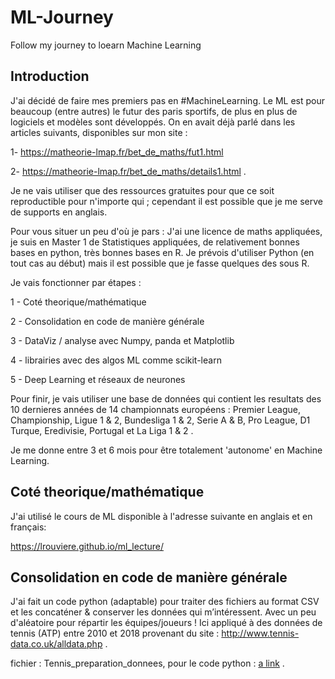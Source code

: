 # ML-Journey
Follow my journey to loearn Machine Learning

## Introduction
J'ai décidé de faire mes premiers pas en #MachineLearning. Le ML est pour beaucoup  (entre autres) le futur des paris sportifs, de plus en plus de logiciels et modèles sont développés. On en avait déjà parlé dans les articles suivants, disponibles sur mon site :

1- https://matheorie-lmap.fr/bet_de_maths/fut1.html

2- https://matheorie-lmap.fr/bet_de_maths/details1.html .

Je ne vais utiliser que des ressources gratuites pour que ce soit reproductible pour n'importe qui ; cependant il est possible que je me serve de supports en anglais.

Pour vous situer un peu d'où je pars :
J'ai une licence de maths appliquées, je suis en Master 1  de Statistiques appliquées, de relativement bonnes bases en python, très bonnes bases en R. Je prévois d'utiliser Python (en tout cas au début) mais il est possible que je fasse quelques des sous R.

Je vais fonctionner par étapes : 

1 - Coté theorique/mathématique

2 - Consolidation en code de manière générale

3 -  DataViz / analyse avec Numpy, panda et Matplotlib

4 - librairies avec des algos ML comme scikit-learn

5 - Deep Learning et réseaux de neurones

Pour finir, je vais utiliser une base de données qui contient les resultats des 10 dernieres années de 14 championnats européens : Premier League, Championship, Ligue 1 & 2, Bundesliga 1 & 2, Serie A & B, Pro League, D1 Turque, Eredivisie, Portugal et La Liga 1 & 2 .

Je me donne entre 3 et 6 mois pour être totalement 'autonome' en Machine Learning. 

## Coté theorique/mathématique

J'ai utilisé le cours de ML disponible à l'adresse suivante en anglais et en français:

https://lrouviere.github.io/ml_lecture/

## Consolidation en code de manière générale

J'ai fait un code python (adaptable) pour traiter des fichiers au format CSV et les concaténer & conserver les données qui m’intéressent. Avec un peu d'aléatoire pour répartir les équipes/joueurs ! Ici appliqué à des données de tennis (ATP) entre 2010 et 2018 provenant du site : http://www.tennis-data.co.uk/alldata.php .

fichier : Tennis_preparation_donnees, pour le code python : [a link](https://github.com/DarrkhI/ML-Journey/blob/main/Tennis_preparation_donnees/source/transfo_database.py) .

